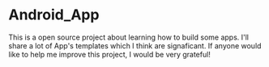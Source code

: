 # Android_App
This is a open source project about learning how to build some apps.
I'll share a lot of App's templates which I think are signaficant. 
If anyone would like to help me improve this project, I would be very grateful!
